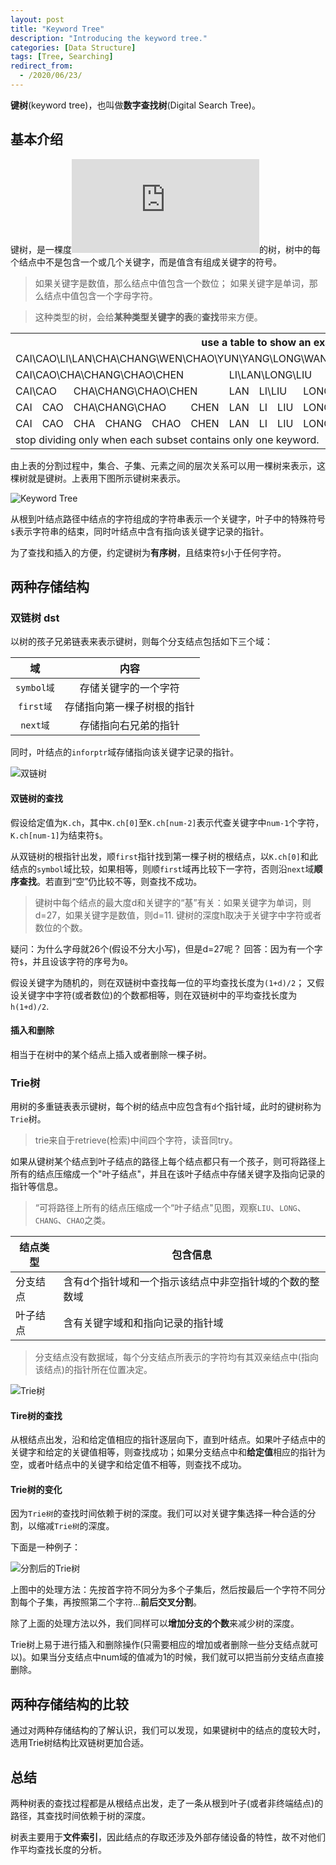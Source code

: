 ```yaml
---
layout: post
title: "Keyword Tree"
description: "Introducing the keyword tree."
categories: [Data Structure]
tags: [Tree, Searching]
redirect_from:
  - /2020/06/23/
---
```


**键树**(keyword tree)，也叫做**数字查找树**(Digital Search Tree)。

## 基本介绍

键树，是一棵度![大于等于2][大于等于2]的树，树中的每个结点中不是包含一个或几个关键字，而是值含有组成关键字的符号。

> 如果关键字是数值，那么结点中值包含一个数位；
> 如果关键字是单词，那么结点中值包含一个字母字符。


> 这种类型的树，会给**某种类型关键字的表**的**查找**带来方便。

<table>
    <tr>
        <th colspan="16">use a table to show an example</th>
    </tr>
    <tr>
        <td colspan="16">CAI\CAO\LI\LAN\CHA\CHANG\WEN\CHAO\YUN\YANG\LONG\WANG\ZHAO\LIU\WU\CHEN</td>
    </tr>
    <tr>
        <td colspan="6">CAI\CAO\CHA\CHANG\CHAO\CHEN</td>
        <td colspan="4">LI\LAN\LONG\LIU</td>
        <td colspan="3">WEN\WANG\WU</td>
        <td colspan="2">YUN\YANG</td>
        <td>ZHAO</td>
    </tr>
    <tr>
        <td colspan="2">CAI\CAO</td>
        <td colspan="4">CHA\CHANG\CHAO\CHEN</td>
        <td>LAN</td>
        <td colspan="2">LI\LIU</td>
        <td>LONG</td>
        <td>WANG</td>
        <td>WEN</td>
        <td>WU</td>
        <td>YANG</td>
        <td>YUN</td>
        <td>ZHAO</td>
    </tr>
    <tr>
        <td>CAI</td>
        <td>CAO</td>
        <td colspan="3">CHA\CHANG\CHAO</td>
        <td>CHEN</td>
        <td>LAN</td>
        <td>LI</td>
        <td>LIU</td>
        <td>LONG</td>
        <td>WANG</td>
        <td>WEN</td>
        <td>WU</td>
        <td>YANG</td>
        <td>YUN</td>
        <td>ZHAO</td>
    </tr>
    <tr>
        <td>CAI</td>
        <td>CAO</td>
        <td>CHA</td>
        <td>CHANG</td>
        <td>CHAO</td>
        <td>CHEN</td>
        <td>LAN</td>
        <td>LI</td>
        <td>LIU</td>
        <td>LONG</td>
        <td>WANG</td>
        <td>WEN</td>
        <td>WU</td>
        <td>YANG</td>
        <td>YUN</td>
        <td>ZHAO</td>
    </tr>
    <tr>
        <td colspan="16">stop dividing only when each subset contains only one keyword.</td>
    </tr>
</table>

由上表的分割过程中，集合、子集、元素之间的层次关系可以用一棵树来表示，这棵树就是键树。上表用下图所示键树来表示。

![Keyword Tree][p_tree]

从根到叶结点路径中结点的字符组成的字符串表示一个关键字，叶子中的特殊符号`$`表示字符串的结束，同时叶结点中含有指向该关键字记录的指针。

为了查找和插入的方便，约定键树为**有序树**，且结束符`$`小于任何字符。

## 两种存储结构

### 双链树 dst

以树的孩子兄弟链表来表示键树，则每个分支结点包括如下三个域：

|     域     |            内容            |
| :--------: | :------------------------: |
| `symbol域` |    存储关键字的一个字符    |
| `first域`  | 存储指向第一棵子树根的指针 |
|  `next域`  |    存储指向右兄弟的指针    |

同时，叶结点的`inforptr`域存储指向该关键字记录的指针。

![双链树][双链树]

#### 双链树的查找

假设给定值为`K.ch`，其中`K.ch[0]`至`K.ch[num-2]`表示代查关键字中`num-1`个字符，`K.ch[num-1]`为结束符`$`。

从双链树的根指针出发，顺`first`指针找到第一棵子树的根结点，以`K.ch[0]`和此结点的`symbol`域比较，如果相等，则顺`first`域再比较下一字符，否则沿`next`域**顺序查找**。若直到“空”仍比较不等，则查找不成功。

>键树中每个结点的最大度d和关键字的“基”有关：如果关键字为单词，则d=27，如果关键字是数值，则d=11.
>键树的深度h取决于关键字中字符或者数位的个数。

疑问：为什么字母就26个(假设不分大小写)，但是d=27呢？
回答：因为有一个字符`$`，并且设该字符的序号为`0`。

假设关键字为随机的，则在双链树中查找每一位的平均查找长度为`(1+d)/2`；
又假设关键字中字符(或者数位)的个数都相等，则在双链树中的平均查找长度为`h(1+d)/2`.

#### 插入和删除

相当于在树中的某个结点上插入或者删除一棵子树。

### Trie树

用树的多重链表表示键树，每个树的结点中应包含有`d`个指针域，此时的键树称为`Trie`树。

>trie来自于retrieve(检索)中间四个字符，读音同try。

如果从键树某个结点到叶子结点的路径上每个结点都只有一个孩子，则可将路径上所有的结点压缩成一个"叶子结点"，并且在该叶子结点中存储关键字及指向记录的指针等信息。

>“可将路径上所有的结点压缩成一个“叶子结点"见图，观察`LIU`、`LONG`、`CHANG`、`CHAO`之类。

| 结点类型 | 包含信息                                                |
| -------- | ------------------------------------------------------- |
| 分支结点 | 含有d个指针域和一个指示该结点中非空指针域的个数的整数域 |
| 叶子结点 | 含有关键字域和和指向记录的指针域                        |

>分支结点没有数据域，每个分支结点所表示的字符均有其双亲结点中(指向该结点)的指针所在位置决定。

![Trie树][Trie]

#### Tire树的查找

从根结点出发，沿和给定值相应的指针逐层向下，直到叶结点。如果叶子结点中的关键字和给定的关键值相等，则查找成功；如果分支结点中和**给定值**相应的指针为空，或者叶结点中的关键字和给定值不相等，则查找不成功。

#### Trie树的变化

因为`Trie树`的查找时间依赖于树的深度。我们可以对关键字集选择一种合适的分割，以缩减`Trie树`的深度。

下面是一种例子：

![分割后的Trie树][割tree]

上图中的处理方法：先按首字符不同分为多个子集后，然后按最后一个字符不同分割每个子集，再按照第二个字符...**前后交叉分割**。

除了上面的处理方法以外，我们同样可以**增加分支的个数**来减少树的深度。

Trie树上易于进行插入和删除操作(只需要相应的增加或者删除一些分支结点就可以)。如果当分支结点中num域的值减为1的时候，我们就可以把当前分支结点直接删除。

## 两种存储结构的比较

通过对两种存储结构的了解认识，我们可以发现，如果键树中的结点的度较大时，选用Trie树结构比双链树更加合适。

## 总结

两种树表的查找过程都是从根结点出发，走了一条从根到叶子(或者非终端结点)的路径，其查找时间依赖于树的深度。

树表主要用于**文件索引**，因此结点的存取还涉及外部存储设备的特性，故不对他们作平均查找长度的分析。

[大于等于2]:https://latex.vimsky.com/test.image.latex.php?fmt=svg&val=%255Cdpi%257B150%257D%2520%255Cfootnotesize%2520%255Cge%25202&dl=0
[p_tree]:https://raw.githubusercontent.com/AuthurWhywait/PicBed/master/DS/keyword_tree_normal.jpg
[双链树]:https://raw.githubusercontent.com/AuthurWhywait/PicBed/master/DS/keyword_tree_dst.jpg
[Trie]:https://raw.githubusercontent.com/AuthurWhywait/PicBed/master/DS/keyword_tree_trie_tree.jpg
[割tree]:https://raw.githubusercontent.com/AuthurWhywait/PicBed/master/DS/keyword_tree_divide_trie.jpg
